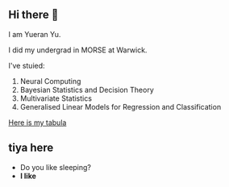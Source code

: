## Hi there 👋

I am Yueran Yu.

I did my undergrad in MORSE at Warwick.

I've stuied:
1. Neural Computing
2. Bayesian Statistics and Decision Theory
3. Multivariate Statistics
4. Generalised Linear Models for Regression and Classification

[Here is my tabula](https://tabula.warwick.ac.uk/profiles/view/course/2010240_2/2024/modules)
<!--
**WrenYu13243/WrenYu13243** is a ✨ _special_ ✨ repository because its `README.md` (this file) appears on your GitHub profile.

Here are some ideas to get you started:

- 🔭 I’m currently working on ...
- 🌱 I’m currently learning ...
- 👯 I’m looking to collaborate on ...
- 🤔 I’m looking for help with ...
- 💬 Ask me about ...
- 📫 How to reach me: ...
- 😄 Pronouns: ...
- ⚡ Fun fact: ...
-->
 ## tiya here
 - Do you like sleeping?
 - **I like**
